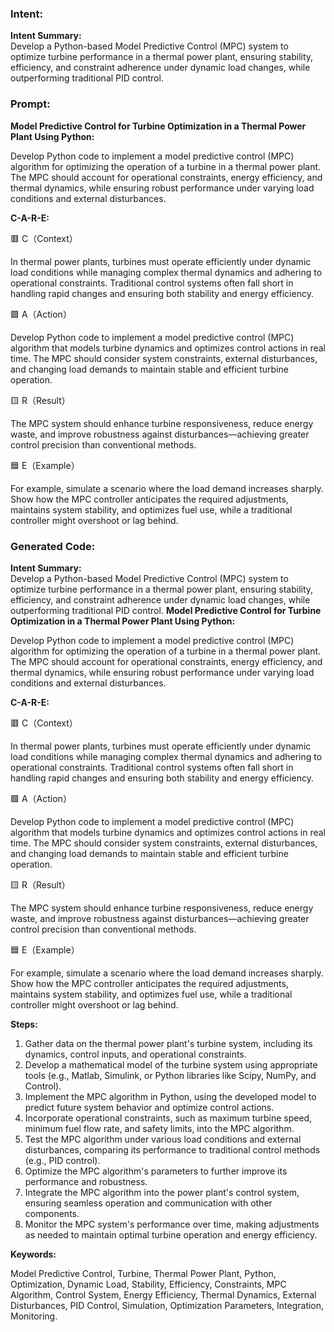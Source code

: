 ### Intent:
**Intent Summary:**  
Develop a Python-based Model Predictive Control (MPC) system to optimize turbine performance in a thermal power plant, ensuring stability, efficiency, and constraint adherence under dynamic load changes, while outperforming traditional PID control.

### Prompt:
**Model Predictive Control for Turbine Optimization in a Thermal Power Plant Using Python:**

Develop Python code to implement a model predictive control (MPC) algorithm for optimizing the operation of a turbine in a thermal power plant. The MPC should account for operational constraints, energy efficiency, and thermal dynamics, while ensuring robust performance under varying load conditions and external disturbances.

**C-A-R-E:**

🟥 C（Context）

In thermal power plants, turbines must operate efficiently under dynamic load conditions while managing complex thermal dynamics and adhering to operational constraints. Traditional control systems often fall short in handling rapid changes and ensuring both stability and energy efficiency.

🟩 A（Action）

Develop Python code to implement a model predictive control (MPC) algorithm that models turbine dynamics and optimizes control actions in real time. The MPC should consider system constraints, external disturbances, and changing load demands to maintain stable and efficient turbine operation.

🟨 R（Result）

The MPC system should enhance turbine responsiveness, reduce energy waste, and improve robustness against disturbances—achieving greater control precision than conventional methods.

🟦 E（Example）

For example, simulate a scenario where the load demand increases sharply. Show how the MPC controller anticipates the required adjustments, maintains system stability, and optimizes fuel use, while a traditional controller might overshoot or lag behind.

### Generated Code:
**Intent Summary:**  
Develop a Python-based Model Predictive Control (MPC) system to optimize turbine performance in a thermal power plant, ensuring stability, efficiency, and constraint adherence under dynamic load changes, while outperforming traditional PID control.
**Model Predictive Control for Turbine Optimization in a Thermal Power Plant Using Python:**

Develop Python code to implement a model predictive control (MPC) algorithm for optimizing the operation of a turbine in a thermal power plant. The MPC should account for operational constraints, energy efficiency, and thermal dynamics, while ensuring robust performance under varying load conditions and external disturbances.

**C-A-R-E:**

🟥 C（Context）

In thermal power plants, turbines must operate efficiently under dynamic load conditions while managing complex thermal dynamics and adhering to operational constraints. Traditional control systems often fall short in handling rapid changes and ensuring both stability and energy efficiency.

🟩 A（Action）

Develop Python code to implement a model predictive control (MPC) algorithm that models turbine dynamics and optimizes control actions in real time. The MPC should consider system constraints, external disturbances, and changing load demands to maintain stable and efficient turbine operation.

🟨 R（Result）

The MPC system should enhance turbine responsiveness, reduce energy waste, and improve robustness against disturbances—achieving greater control precision than conventional methods.

🟦 E（Example）

For example, simulate a scenario where the load demand increases sharply. Show how the MPC controller anticipates the required adjustments, maintains system stability, and optimizes fuel use, while a traditional controller might overshoot or lag behind.

**Steps:**

1. Gather data on the thermal power plant's turbine system, including its dynamics, control inputs, and operational constraints.
2. Develop a mathematical model of the turbine system using appropriate tools (e.g., Matlab, Simulink, or Python libraries like Scipy, NumPy, and Control).
3. Implement the MPC algorithm in Python, using the developed model to predict future system behavior and optimize control actions.
4. Incorporate operational constraints, such as maximum turbine speed, minimum fuel flow rate, and safety limits, into the MPC algorithm.
5. Test the MPC algorithm under various load conditions and external disturbances, comparing its performance to traditional control methods (e.g., PID control).
6. Optimize the MPC algorithm's parameters to further improve its performance and robustness.
7. Integrate the MPC algorithm into the power plant's control system, ensuring seamless operation and communication with other components.
8. Monitor the MPC system's performance over time, making adjustments as needed to maintain optimal turbine operation and energy efficiency.

**Keywords:**

Model Predictive Control, Turbine, Thermal Power Plant, Python, Optimization, Dynamic Load, Stability, Efficiency, Constraints, MPC Algorithm, Control System, Energy Efficiency, Thermal Dynamics, External Disturbances, PID Control, Simulation, Optimization Parameters, Integration, Monitoring.
